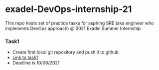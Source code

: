 # exadel-DevOps-internship-21
This repo hosts set of practice tasks for aspiring SRE (aka engineer who implements DevOps approach) @ 2021 Exadel Summer Internship

### Task1
* Create first local git repository and push it to github
* [Link to task1](https://github.com/telecomprofi/exadel-DevOps-internship-21/tree/main/task1/)
* Deadline is 10/06/2021
